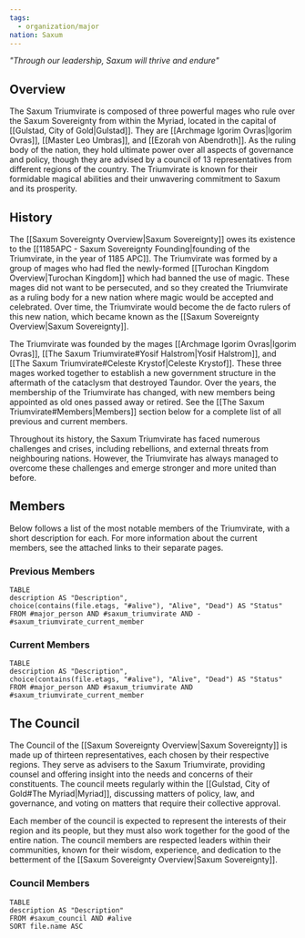 ```yaml
---
tags:
  - organization/major
nation: Saxum
---
```


*"Through our leadership, Saxum will thrive and endure"*
## Overview
The Saxum Triumvirate is composed of three powerful mages who rule over the Saxum Sovereignty from within the Myriad, located in the capital of [[Gulstad, City of Gold|Gulstad]]. They are [[Archmage Igorim Ovras|Igorim Ovras]], [[Master Leo Umbras]], and [[Ezorah von Abendroth]]. As the ruling body of the nation, they hold ultimate power over all aspects of governance and policy, though they are advised by a council of 13 representatives from different regions of the country. The Triumvirate is known for their formidable magical abilities and their unwavering commitment to Saxum and its prosperity.
## History
The [[Saxum Sovereignty Overview|Saxum Sovereignty]] owes its existence to the [[1185APC - Saxum Sovereignty Founding|founding of the Triumvirate, in the year of 1185 APC]]. The Triumvirate was formed by a group of mages who had fled the newly-formed [[Turochan Kingdom Overview|Turochan Kingdom]] which had banned the use of magic. These mages did not want to be persecuted, and so they created the Triumvirate as a ruling body for a new nation where magic would be accepted and celebrated. Over time, the Triumvirate would become the de facto rulers of this new nation, which became known as the [[Saxum Sovereignty Overview|Saxum Sovereignty]].

The Triumvirate was founded by the mages [[Archmage Igorim Ovras|Igorim Ovras]], [[The Saxum Triumvirate#Yosif Halstrom|Yosif Halstrom]], and [[The Saxum Triumvirate#Celeste Krystof|Celeste Krystof]]. These three mages worked together to establish a new government structure in the aftermath of the cataclysm that destroyed Taundor. Over the years, the membership of the Triumvirate has changed, with new members being appointed as old ones passed away or retired. See the [[The Saxum Triumvirate#Members|Members]] section below for a complete list of all previous and current members.

Throughout its history, the Saxum Triumvirate has faced numerous challenges and crises, including rebellions, and external threats from neighbouring nations. However, the Triumvirate has always managed to overcome these challenges and emerge stronger and more united than before.
## Members
Below follows a list of the most notable members of the Triumvirate, with a short description for each. For more information about the current members, see the attached links to their separate pages.
### Previous Members
```dataview
TABLE
description AS "Description",
choice(contains(file.etags, "#alive"), "Alive", "Dead") AS "Status"
FROM #major_person AND #saxum_triumvirate AND -#saxum_triumvirate_current_member 
```
### Current Members
```dataview
TABLE
description AS "Description",
choice(contains(file.etags, "#alive"), "Alive", "Dead") AS "Status"
FROM #major_person AND #saxum_triumvirate AND #saxum_triumvirate_current_member 
```
## The Council
The Council of the [[Saxum Sovereignty Overview|Saxum Sovereignty]] is made up of thirteen representatives, each chosen by their respective regions. They serve as advisers to the Saxum Triumvirate, providing counsel and offering insight into the needs and concerns of their constituents. The council meets regularly within the [[Gulstad, City of Gold#The Myriad|Myriad]], discussing matters of policy, law, and governance, and voting on matters that require their collective approval.

Each member of the council is expected to represent the interests of their region and its people, but they must also work together for the good of the entire nation. The council members are respected leaders within their communities, known for their wisdom, experience, and dedication to the betterment of the [[Saxum Sovereignty Overview|Saxum Sovereignty]].
### Council Members
```dataview
TABLE
description AS "Description"
FROM #saxum_council AND #alive 
SORT file.name ASC
```
